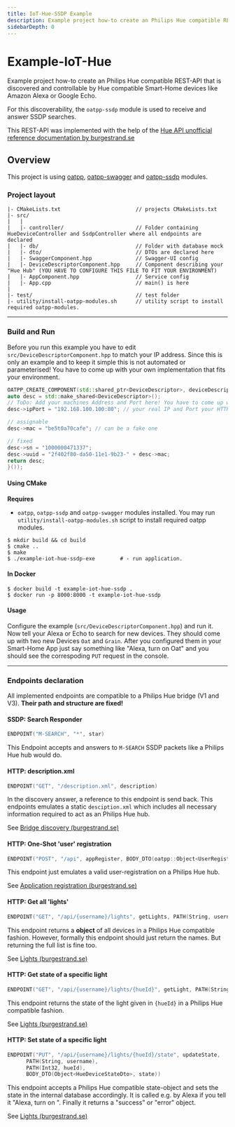 ```yaml
---
title: IoT-Hue-SSDP Example
description: Example project how-to create an Philips Hue compatible REST-API that is discovered and controllable by Hue compatible Smart-Home devices like Amazon Alexa or Google Echo.
sidebarDepth: 0
---
```



# Example-IoT-Hue <seo/>

Example project how-to create an Philips Hue compatible REST-API that is discovered and controllable by Hue compatible Smart-Home devices like Amazon Alexa or Google Echo.

For this discoverability, the `oatpp-ssdp` module is used to receive and answer SSDP searches.

This REST-API was implemented with the help of the [Hue API unofficial reference documentation by burgestrand.se](http://www.burgestrand.se/hue-api/)

## Overview

This project is using [oatpp](https://github.com/oatpp/oatpp), [oatpp-swagger](https://github.com/oatpp/oatpp-swagger) and  [oatpp-ssdp](https://github.com/oatpp/oatpp-ssdp) modules.

### Project layout

```
|- CMakeLists.txt                        // projects CMakeLists.txt
|- src/
|   |
|   |- controller/                       // Folder containing HueDeviceController and SsdpController where all endpoints are declared
|   |- db/                               // Folder with database mock
|   |- dto/                              // DTOs are declared here
|   |- SwaggerComponent.hpp              // Swagger-UI config
|   |- DeviceDescriptorComponent.hpp     // Component describing your "Hue Hub" (YOU HAVE TO CONFIGURE THIS FILE TO FIT YOUR ENVIRONMENT)
|   |- AppComponent.hpp                  // Service config
|   |- App.cpp                           // main() is here
|
|- test/                                 // test folder
|- utility/install-oatpp-modules.sh      // utility script to install required oatpp-modules.
```

---

### Build and Run

Before you run this example you have to edit `src/DeviceDescriptorComponent.hpp` to match your IP address.
Since this is only an example and to keep it simple this is not automated or parameterised!
You have to come up with your own implementation that fits your environment.

```c++
OATPP_CREATE_COMPONENT(std::shared_ptr<DeviceDescriptor>, deviceDescriptor)("deviceDescriptor", [] {
auto desc = std::make_shared<DeviceDescriptor>();
// ToDo: Add your machines Address and Port here! You have to come up with your own way to automate this...
desc->ipPort = "192.168.100.100:80"; // your real IP and Port your HTTP-Controller is running on

// assignable
desc->mac = "be5t0a70cafe"; // can be a fake one

// fixed
desc->sn = "1000000471337";
desc->uuid = "2f402f80-da50-11e1-9b23-" + desc->mac;
return desc;
}());
```

#### Using CMake

**Requires**

- `oatpp`, `oatpp-ssdp` and `oatpp-swagger` modules installed. You may run `utility/install-oatpp-modules.sh` 
script to install required oatpp modules.

```
$ mkdir build && cd build
$ cmake ..
$ make 
$ ./example-iot-hue-ssdp-exe        # - run application.
```

#### In Docker

```
$ docker build -t example-iot-hue-ssdp .
$ docker run -p 8000:8000 -t example-iot-hue-ssdp
```

#### Usage

Configure the example (`src/DeviceDescriptorComponent.hpp`) and run it. Now tell your Alexa or Echo to search for new devices.
They should come up with two new Devices `Oat` and `Grain`.
After you configured them in your Smart-Home App just say something like "Alexa, turn on Oat" and you should see the correspoding `PUT` request in the console.

---

### Endpoints declaration

All implemented endpoints are compatible to a Philips Hue bridge (V1 and V3).
**Their path and structure are fixed!**

#### SSDP: Search Responder
```c++
ENDPOINT("M-SEARCH", "*", star)
```
This Endpoint accepts and answers to `M-SEARCH` SSDP packets like a Philips Hue hub would do.

#### HTTP: description.xml
```c++
ENDPOINT("GET", "/description.xml", description)
```
In the discovery answer, a reference to this endpoint is send back.
This endpoints emulates a static `desciption.xml` which includes all necessary information required to act as an Philips Hue hub.

See [Bridge discovery (burgestrand.se)](http://www.burgestrand.se/hue-api/api/discovery/)

#### HTTP: One-Shot 'user' registration
```c++
ENDPOINT("POST", "/api", appRegister, BODY_DTO(oatpp::Object<UserRegisterDto>, userRegister))
```

This endpoint just emulates a valid user-registration on a Philips Hue hub.

See [Application registration (burgestrand.se)](http://www.burgestrand.se/hue-api/api/auth/registration/)

#### HTTP: Get all 'lights'
```c++
ENDPOINT("GET", "/api/{username}/lights", getLights, PATH(String, username))
```

This endpoint returns a **object** of all devices in a Philips Hue compatible fashion.
However, formally this endpoint should just return the names. But returning the full list is fine too.

See [Lights (burgestrand.se)](http://www.burgestrand.se/hue-api/api/lights/)

#### HTTP: Get state of a specific light
```c++
ENDPOINT("GET", "/api/{username}/lights/{hueId}", getLight, PATH(String, username), PATH(Int32, hueId))
```
This endpoint returns the state of the light given in `{hueId}` in a Philips Hue compatible fashion.

See [Lights (burgestrand.se)](http://www.burgestrand.se/hue-api/api/lights/)

#### HTTP: Set state of a specific light
```c++
ENDPOINT("PUT", "/api/{username}/lights/{hueId}/state", updateState,
      PATH(String, username),
      PATH(Int32, hueId),
      BODY_DTO(Object<HueDeviceStateDto>, state))
```

This endpoint accepts a Philips Hue compatible state-object and sets the state in the internal database accordingly.
It is called e.g. by Alexa if you tell it  "Alexa, turn on <devicename>".
Finally it returns a "success" or "error" object.

See [Lights (burgestrand.se)](http://www.burgestrand.se/hue-api/api/lights/)

